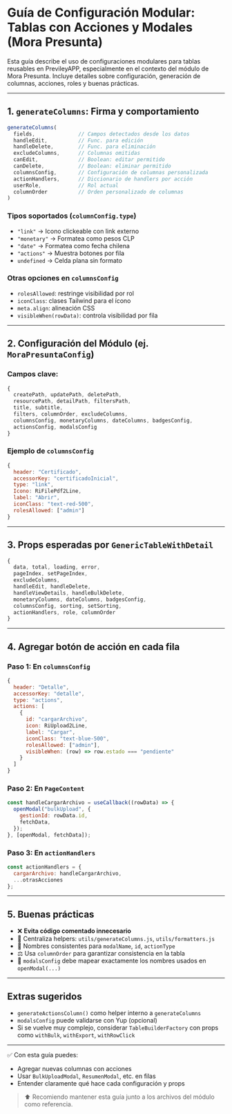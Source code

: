 
# Guía de Configuración Modular: Tablas con Acciones y Modales (Mora Presunta)

Esta guía describe el uso de configuraciones modulares para tablas reusables en PrevileyAPP, especialmente en el contexto del módulo de Mora Presunta. Incluye detalles sobre configuración, generación de columnas, acciones, roles y buenas prácticas.

---

## 1. `generateColumns`: Firma y comportamiento

```js
generateColumns(
  fields,              // Campos detectados desde los datos
  handleEdit,          // Func. para edición
  handleDelete,        // Func. para eliminación
  excludeColumns,      // Columnas omitidas
  canEdit,             // Boolean: editar permitido
  canDelete,           // Boolean: eliminar permitido
  columnsConfig,       // Configuración de columnas personalizada
  actionHandlers,      // Diccionario de handlers por acción
  userRole,            // Rol actual
  columnOrder          // Orden personalizado de columnas
)
```

### Tipos soportados (`columnConfig.type`)

- `"link"` → Icono clickeable con link externo
- `"monetary"` → Formatea como pesos CLP
- `"date"` → Formatea como fecha chilena
- `"actions"` → Muestra botones por fila
- `undefined` → Celda plana sin formato

### Otras opciones en `columnsConfig`

- `rolesAllowed`: restringe visibilidad por rol
- `iconClass`: clases Tailwind para el ícono
- `meta.align`: alineación CSS
- `visibleWhen(rowData)`: controla visibilidad por fila

---

## 2. Configuración del Módulo (ej. `MoraPresuntaConfig`)

### Campos clave:

```js
{
  createPath, updatePath, deletePath,
  resourcePath, detailPath, filtersPath,
  title, subtitle,
  filters, columnOrder, excludeColumns,
  columnsConfig, monetaryColumns, dateColumns, badgesConfig,
  actionsConfig, modalsConfig
}
```

### Ejemplo de `columnsConfig`

```js
{
  header: "Certificado",
  accessorKey: "certificadoInicial",
  type: "link",
  Icono: RiFilePdf2Line,
  label: "Abrir",
  iconClass: "text-red-500",
  rolesAllowed: ["admin"]
}
```

---

## 3. Props esperadas por `GenericTableWithDetail`

```js
{
  data, total, loading, error,
  pageIndex, setPageIndex,
  excludeColumns,
  handleEdit, handleDelete,
  handleViewDetails, handleBulkDelete,
  monetaryColumns, dateColumns, badgesConfig,
  columnsConfig, sorting, setSorting,
  actionHandlers, role, columnOrder
}
```

---

## 4. Agregar botón de acción en cada fila

### Paso 1: En `columnsConfig`

```js
{
  header: "Detalle",
  accessorKey: "detalle",
  type: "actions",
  actions: [
    {
      id: "cargarArchivo",
      icon: RiUpload2Line,
      label: "Cargar",
      iconClass: "text-blue-500",
      rolesAllowed: ["admin"],
      visibleWhen: (row) => row.estado === "pendiente"
    }
  ]
}
```

### Paso 2: En `PageContent`

```js
const handleCargarArchivo = useCallback((rowData) => {
  openModal("bulkUpload", {
    gestionId: rowData.id,
    fetchData,
  });
}, [openModal, fetchData]);
```

### Paso 3: En `actionHandlers`

```js
const actionHandlers = {
  cargarArchivo: handleCargarArchivo,
  ...otrasAcciones
};
```

---

## 5. Buenas prácticas

- ❌ **Evita código comentado innecesario**
- 🏦 Centraliza helpers: `utils/generateColumns.js`, `utils/formatters.js`
- 🔹 Nombres consistentes para `modalName`, `id`, `actionType`
- ⚖️ Usa `columnOrder` para garantizar consistencia en la tabla
- 🥜 `modalsConfig` debe mapear exactamente los nombres usados en `openModal(...)`

---

## Extras sugeridos

- `generateActionsColumn()` como helper interno a `generateColumns`
- `modalsConfig` puede validarse con Yup (opcional)
- Si se vuelve muy complejo, considerar `TableBuilderFactory` con props como `withBulk`, `withExport`, `withRowClick`

---

✅ Con esta guía puedes:

- Agregar nuevas columnas con acciones
- Usar `BulkUploadModal`, `ResumenModal`, etc. en filas
- Entender claramente qué hace cada configuración y props

> ⬆️ Recomiendo mantener esta guía junto a los archivos del módulo como referencia.
